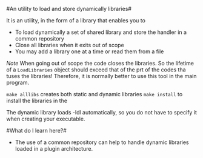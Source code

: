 #An utility to load and store dynamically libraries#

It is an utility, in the form of a library that enables you to
- To load dynamically a set of shared library and store the handler in a common repository
- Close all libraries when it exits out of scope
- You may add a library one at a time or read them from a file

*Note* When going out of scope the code closes the libraries. So the lifetime of a `LoadLibraries` object should exceed 
that of the prt of the codes tha tuses the libraries! Therefore, it is normally better to use this tool in the main program.
 
 
`make alllibs` creates both static and dynamic libraries
`make install` to install the libraries in the 

The dynamic library loads -ldl automatically, so you do not have to specify it when creating your executable.

#What do I learn here?#
- The use of a common repository can help to handle dynamic libraries loaded in a plugin architecture.
